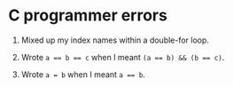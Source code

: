 # C programmer errors

1. Mixed up my index names within a double-for loop.

2. Wrote `a == b == c` when I meant `(a == b) && (b == c)`.

3. Wrote `a = b` when I meant `a == b`.
